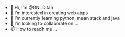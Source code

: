 - 👋 Hi, I’m @GNLDitan
- 👀 I’m interested in creating web apps
- 🌱 I’m currently learning python, mean stack and java
- 💞️ I’m looking to collaborate on ...
- 📫 How to reach me ...

<!---
GNLDitan/GNLDitan is a ✨ special ✨ repository because its `README.md` (this file) appears on your GitHub profile.
You can click the Preview link to take a look at your changes.
--->
